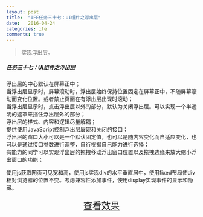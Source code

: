 ```yaml
---
layout: post
title:  "IFE任务三十七：UI组件之浮出层"
date:   2016-04-24
categories: ife
comments: true
---
```


>实现浮出层。

##### 任务三十七：UI组件之浮出层

浮出层的中心默认在屏幕正中；  
当浮出层显示时，屏幕滚动时，浮出层始终保持位置固定在屏幕正中，不随屏幕滚动而变化位置。或者禁止页面在有浮出层出现时滚动；  
当浮出层显示时，点击浮出层以外的部分，默认为关闭浮出层。可以实现一个半透明的遮罩来挡住浮出层外的部分；  
浮出层的样式、内容和逻辑尽量解耦；  
提供使用JavaScript控制浮出层展现和关闭的接口；  
浮出层的窗口大小可以是一个默认固定值，也可以是随内容变化而自适应变化，也可以是通过接口参数进行调整，自行根据自己能力进行选择；  
有能力的同学可以实现浮出层的拖拽移动浮出窗口位置以及拖拽边缘来放大缩小浮出窗口的功能；  

使用js获取网页可见宽和高，使用js实现div的水平垂直居中，使用fixed布局使div相对浏览器的位置不变。考虑兼容性添加事件，使用display实现事件的显示和隐藏。


<div>
<a href="https://irife.github.io/ife/tliyun/task37/task37.html" target="_blank"><div style="height:50px;line-height:50px;text-align:center;font-size:24px;">查看效果</div></a>
</div>

